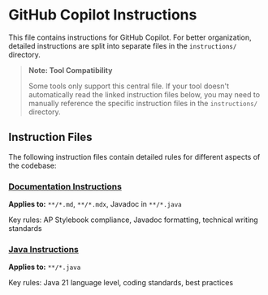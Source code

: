 # GitHub Copilot Instructions

This file contains instructions for GitHub Copilot. For better organization,
detailed instructions are split into separate files in the `instructions/`
directory.

> **Note: Tool Compatibility**
>
> Some tools only support this central file. If your tool doesn't automatically
> read the linked instruction files below, you may need to manually reference
> the specific instruction files in the `instructions/` directory.

## Instruction Files

The following instruction files contain detailed rules for different aspects
of the codebase:

### [Documentation Instructions](instructions/documentation.instructions.md)

**Applies to:** `**/*.md`, `**/*.mdx`, Javadoc in `**/*.java`

Key rules: AP Stylebook compliance, Javadoc formatting, technical writing
standards

### [Java Instructions](instructions/java.instructions.md)

**Applies to:** `**/*.java`

Key rules: Java 21 language level, coding standards, best practices
